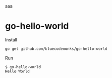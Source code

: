 aaa



# go-hello-world

Install

```
go get github.com/bluecodemonks/go-hello-world
```

Run

```
$ go-hello-world
Hello World
```
